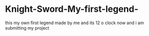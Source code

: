 # Knight-Sword-My-first-legend-
this my own first legend made by me and its 12 o clock now and i am submitting my project
